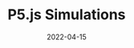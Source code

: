 ---
title: "P5.js Simulations"
date: 2022-04-15
description: P5 js Simulations
menu:
  sidebar:
    name: Cellular Automata
    identifier: cellular-automata
    weight: 100
---